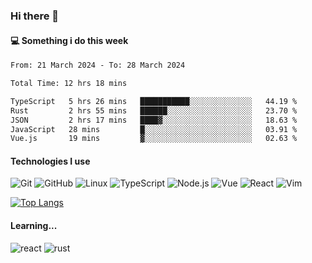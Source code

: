 ### Hi there 👋

#### 💻 Something i do this week

<!--START_SECTION:waka-->

```txt
From: 21 March 2024 - To: 28 March 2024

Total Time: 12 hrs 18 mins

TypeScript   5 hrs 26 mins   ███████████░░░░░░░░░░░░░░   44.19 %
Rust         2 hrs 55 mins   ██████░░░░░░░░░░░░░░░░░░░   23.70 %
JSON         2 hrs 17 mins   ████▓░░░░░░░░░░░░░░░░░░░░   18.63 %
JavaScript   28 mins         █░░░░░░░░░░░░░░░░░░░░░░░░   03.91 %
Vue.js       19 mins         ▓░░░░░░░░░░░░░░░░░░░░░░░░   02.63 %
```

<!--END_SECTION:waka-->


#### Technologies I use
![Git](https://img.shields.io/badge/-Git-222222?style=flat&logo=git&logoColor=F05032)
![GitHub](https://img.shields.io/badge/-GitHub-181717?style=flat&logo=github)
![Linux](https://img.shields.io/badge/-Linux-222222?style=flat&logo=linux&logoColor=FCC624)
![TypeScript](https://img.shields.io/badge/-TypeScript-000000?style=flat&logo=typescript)
![Node.js](https://img.shields.io/badge/-Node.js-222222?style=flat&logo=node.js&logoColor=339933)
![Vue](https://img.shields.io/badge/-Vue-222222?style=flat&logo=Vue.js&logoColor=4FC08D)
![React](https://img.shields.io/badge/-React-222222?style=flat&logo=React&logoColor=blue)
![Vim](https://img.shields.io/badge/-Vim-222222?style=flat&logo=Vim&logoColor=green)

[![Top Langs](https://github-readme-stats.vercel.app/api/top-langs/?username=GodlessLiu&layout=compact)](https://github.com/anuraghazra/github-readme-stats)
#### Learning...
![react](https://img.shields.io/badge/react-18-blue.svg)
![rust](https://img.shields.io/badge/rust-yellow.svg)
